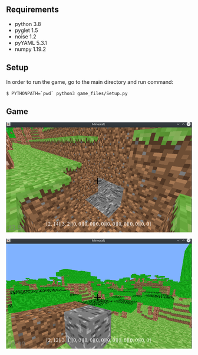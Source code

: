 ## Requirements

* python 3.8
* pyglet 1.5
* noise 1.2
* pyYAML 5.3.1
* numpy 1.19.2

## Setup

In order to run the game, go to the main directory and run command:
```
$ PYTHONPATH=`pwd` python3 game_files/Setup.py 
```


## Game

![](minecraft1.png)

![](minecraft2.png)
